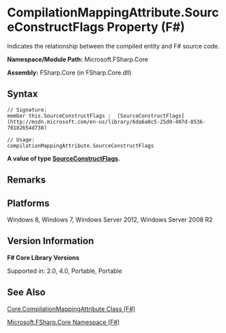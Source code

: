 # CompilationMappingAttribute.SourceConstructFlags Property (F#)

Indicates the relationship between the compiled entity and F# source code.

**Namespace/Module Path:** Microsoft.FSharp.Core

**Assembly:** FSharp.Core (in FSharp.Core.dll)


## Syntax

```
// Signature:
member this.SourceConstructFlags :  [SourceConstructFlags](http://msdn.microsoft.com/en-us/library/6da6a0c5-25d0-407d-8536-70182654d738)

// Usage:
compilationMappingAttribute.SourceConstructFlags
```
**A value of type [SourceConstructFlags](http://msdn.microsoft.com/en-us/library/6da6a0c5-25d0-407d-8536-70182654d738).**
## Remarks

## Platforms
Windows 8, Windows 7, Windows Server 2012, Windows Server 2008 R2


## Version Information
**F# Core Library Versions**

Supported in: 2.0, 4.0, Portable, Portable




## See Also
[Core.CompilationMappingAttribute Class &#40;F&#35;&#41;](Core.CompilationMappingAttribute+Class+%28FSharp%29.md)

[Microsoft.FSharp.Core Namespace &#40;F&#35;&#41;](Microsoft.FSharp.Core+Namespace+%28FSharp%29.md)

